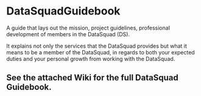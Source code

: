 # DataSquadGuidebook
A guide that lays out the mission, project guidelines, professional development of members in the DataSquad (DS).

It explains not only the services that the DataSquad provides but what it means to be a member of the DataSquad, in regards to both your expected duties and your personal growth from working with the DataSquad.

## See the attached Wiki for the full DataSquad Guidebook.
